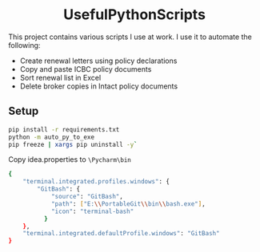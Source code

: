 <h1 align="center">UsefulPythonScripts</h1>

This project contains various scripts I use at work.  I use it to automate the following:
- Create renewal letters using policy declarations
- Copy and paste ICBC policy documents
- Sort renewal list in Excel
- Delete broker copies in Intact policy documents

## Setup

```bash
pip install -r requirements.txt
python -m auto_py_to_exe
pip freeze | xargs pip uninstall -y`
```

Copy idea.properties to `\Pycharm\bin`

```bash
{
    "terminal.integrated.profiles.windows": {
        "GitBash": {
            "source": "GitBash",
            "path": ["E:\\PortableGit\\bin\\bash.exe"],
            "icon": "terminal-bash"
          }
    },
    "terminal.integrated.defaultProfile.windows": "GitBash"
}

```